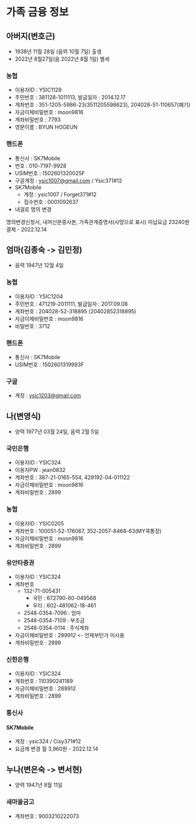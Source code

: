 # 가족 금융 정보

## 아버지(변호근)
* 1938년 11월 28일 (음력 10월 7일) 출생
* 2022년 8월27일(음 2022년 8월 1일) 별세

### 농협
* 이용자ID : YSIC1128
* 주민번호 : 381128-1011113, 발급일자 : 2014.12.17
* 계좌번호 : 351-1205-5986-23(3511205598623), 204028-51-110657(폐기)
* 자금이체비밀번호 : moon9816
* 계좌비밀번호 : 7793
* 영문이름 : BYUN HOGEUN

### 핸드폰
* 통신사 : SK7Mobile
* 번호 : 010-7197-9928
* USIM번호 : 1502601320025F
* 구글계정 : ysic1007@gmail.com / Ysic371#12
* SK7Mobile
  * 계정 : ysic1007 / Forget371#12
  * 접수번호 : 0001092637
* 내걸로 명의 변경

명의변경신청서, 내꺼신분증사본, 가족관계증명서(사망으로 표시)
미납요금 23240원 결제 - 2022.12.14


## 엄마(김종숙 -> 김민정)
* 음력 1947년 12월 4일

### 농협
* 이용자ID : YSIC1204
* 주민번호 : 471219-2011111, 발급일자 : 2017.09.08
* 계좌번호 : 204028-52-318895 (20402852318895)
* 자금이체비밀번호 : moon9816
* 비밀번호 : 3712

### 핸드폰
* 통신사 : SK7Mobile
* USIM번호 : 1502601319993F

### 구글 
* 계정 : ysic1203@gmail.com


## 나(변영식)
* 양력 1977년 03월 24일, 음력 2월 5일

### 국민은행
* 이용자ID : YSIC324
* 이용자PW : jean0832
* 계좌번호 : 387-21-0165-554, 429192-04-011122
* 자금이체비밀번호 : moon9816
* 계좌비밀번호 : 2899

### 농협
* 이용자ID : YSIC0205
* 계좌번호 : 100051-52-176067, 352-2057-8468-63(MY콕통장)
* 자금이체비밀번호 : moon9816
* 계좌비밀번호 : 2899

### 유안타증권
* 이용자ID : YSIC324
* 계좌번호
  * 132-71-005431
    * 국민 : 672790-60-049568
    * 우리 : 602-481062-18-461
  * 2548-0354-7096 : 엄마
  * 2548-0354-7109 : 부조금
  * 2548-0354-0114 : 주식계좌
* 자금이체비밀번호 : 289912 <- 언제부턴가 미사용
* 계좌비밀번호 : 2899

### 신한은행
* 이용자ID : YSIC324
* 계좌번호 : 110390241189
* 자금이체비밀번호 : 289912
* 계좌비밀번호 : 2899

### 통신사
#### SK7Mobile
* 계정 : ysic324 / Cisy371#12
* 요금제 변경 월 3,960원 - 2022.12.14


## 누나(변은숙 -> 변서현)
* 양력 1947년 8월 11일

### 새마을금고
* 계좌번호 : 9003210222073
